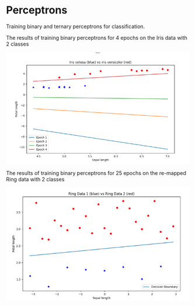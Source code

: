 # Perceptrons
Training binary and ternary perceptrons for classification.





The results of training binary perceptrons for 4 epochs on the Iris data with 2 classes

![](images/BinaryTrainingIris.png)

The results of training binary perceptrons for 25 epochs on the re-mapped Ring data with 2 classes

![](images/BinaryTrainingRing.png)
